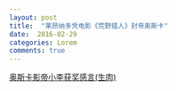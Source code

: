 ```yaml
---
layout: post
title:  "莱昂纳多凭电影《荒野猎人》封帝奥斯卡"
date:  2016-02-29
categories: Lorem
comments: true
---
```


<a href="http://weibo.com/p/2304447d7012bede252e0d6ef5e1c34b692c52">奥斯卡影帝小李获奖感言(生肉)</a>
